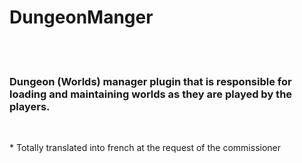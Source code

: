 <h1>DungeonManger</h1>

<br><br>

<h3>Dungeon (Worlds) manager plugin that is responsible for loading and maintaining worlds as they are played by the players.</h3>

<br>

<p>* Totally translated into french at the request of the commissioner</p>
